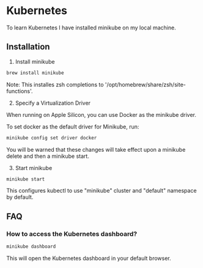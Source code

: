 # Kubernetes

To learn Kubernetes I have installed minikube on my local machine.

## Installation

1. Install minikube

```bash
brew install minikube
```

Note: This installes zsh completions to '/opt/homebrew/share/zsh/site-functions'.


2. Specify a Virtualization Driver

When running on Apple Silicon, you can use Docker as the minikube driver.

To set docker as the default driver for Minikube, run:

```bash
minikube config set driver docker
```

You will be warned that these changes will take effect upon a minikube delete and then a minikube start.


3. Start minikube

```bash
minikube start
```

This configures kubectl to use "minikube" cluster and "default" namespace by default.


## FAQ

### How to access the Kubernetes dashboard?

```bash
minikube dashboard
```

This will open the Kubernetes dashboard in your default browser.


